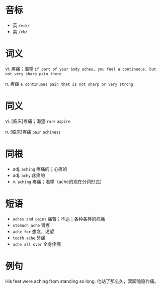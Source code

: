 # 音标

- 英 `/eɪk/`
- 美 `/ek/`

# 词义

vi. 疼痛；渴望
`if part of your body aches, you feel a continuous, but not very sharp pain there`

n. 疼痛
`a continuous pain that is not sharp or very strong`

# 同义

vi. [临床]疼痛；渴望
`rare` `aspire`

n. [临床]疼痛
`pain` `achiness`

# 同根

- adj. `aching` 疼痛的；心痛的
- adj. `achy` 疼痛的
- v. `aching` 疼痛；渴望（ache的现在分词形式）

# 短语

- `aches and pains` 痛苦；不适；各种各样的病痛
- `stomach ache` 胃疼
- `ache for` 想念，渴望
- `tooth ache` 牙痛
- `ache all over` 全身疼痛

# 例句

His feet were aching from standing so long.
他站了那么久，双脚隐隐作痛。


